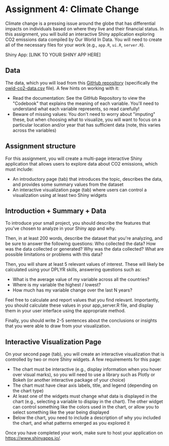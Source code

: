 # Assignment 4: Climate Change

Climate change is a pressing issue around the globe that has differential impacts on individuals based on where they live and their financial status. In this assignment, you will build an interactive Shiny application exploring CO2 emissions data compiled by Our World In Data. You will need to create all of the necessary files for your work (e.g., `app.R`, `ui.R`, `server.R`).

Shiny App: [LINK TO YOUR SHINY APP HERE]

## Data

The data, which you will load from this [GitHub repository](https://github.com/owid/co2-data/) (specifically the [owid-co2-data.csv](https://github.com/owid/co2-data/) file). A few hints on working with it:

-   Read the documentation: See the GitHub Repository to view the "Codebook" that explains the meaning of each variable. You'll need to understand what each variable represents, so read carefully!
-   Beware of missing values: You don't need to worry about "imputing" these, but when choosing what to visualize, you will want to focus on a particular location and/or year that has sufficient data (note, this varies across the variables)

## Assignment structure

For this assignment, you will create a multi-page interactive Shiny application that allows users to explore data about CO2 emissions, which must include:

-   An introductory page (tab) that introduces the topic, describes the data, and provides some summary values from the dataset
-   An interactive visualization page (tab) where users can control a visualization using at least two Shiny widgets

## Introduction + Summary + Data

To introduce your small project, you should describe the features that you've chosen to analyze in your Shiny app and why.

Then, in at least 200 words, describe the dataset that you're analyzing, and be sure to answer the following questions: Who collected the data? How was the data collected or generated? Why was the data collected? What are possible limitations or problems with this data? 

Then, you will share at least 5 relevant values of interest. These will likely be calculated using your DPLYR skills, answering questions such as: 

-   What is the average value of my variable across all the countries?
-   Where is my variable the highest / lowest?
-   How much has my variable change over the last N years?

Feel free to calculate and report values that you find relevant. Importantly, you should calculate these values in your app_server.R file, and display them in your user interface using the appropriate method. 

Finally, you should write 2-5 sentences about the conclusions or insights that you were able to draw from your visualization.

## Interactive Visualization Page

On your second page (tab), you will create an interactive visualization that is controlled by two or more Shiny widgets. A few requirements for this page:

-   The chart must be interactive (e.g., display information when you hover over visual marks), so you will need to use a library such as Plotly or Bokeh (or another interactive package of your choice)
-   The chart must have clear axis labels, title, and legend (depending on the chart type)
-   At least one of the widgets must change what data is displayed in the chart (e.g., selecting a variable to display in the chart). The other widget can control something like the colors used in the chart, or allow you to select something like the year being displayed
-   Below the chart, you need to include a description of why you included the chart, and what patterns emerged as you explored it

Once you have completed your work, make sure to host your application on <https://www.shinyapps.io/>.
